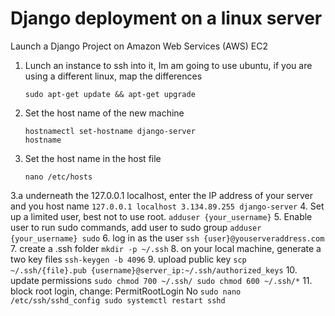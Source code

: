 # Django deployment on a linux server
Launch a Django Project on Amazon Web Services (AWS) EC2

1. Lunch an instance to ssh into it, Im am going to use ubuntu, if you are using a different linux, map the differences
	```
	sudo apt-get update && apt-get upgrade
	```
  
2. Set the host name of the new machine
	```
	hostnamectl set-hostname django-server
  	hostname
	```
3. Set the host name in the host file
	```
	nano /etc/hosts
	``` 
3.a underneath the 127.0.0.1 localhost, enter the IP address of your server and you host name
	  ```
	  127.0.0.1 localhost
	  3.134.89.255 django-server
	  ```
4. Set up a limited user, best not to use root.
	```
	adduser {your_username}
	``` 
5. Enable user to run sudo commands, add user to sudo group
	```
	adduser {your_username} sudo
	``` 
6. log in as the user
	```
	ssh {user}@youserveraddress.com
	```
7. create a .ssh folder
	```
	mkdir -p ~/.ssh
	```
8. on your local machine, generate a two key files
	```
	ssh-keygen -b 4096
	```
9.  upload public key
	```
	scp ~/.ssh/{file}.pub {username}@server_ip:~/.ssh/authorized_keys
	```
10. update permissions
	```
	sudo chmod 700 ~/.ssh/
	sudo chmod 600 ~/.ssh/*
	```
11. block root login, change: PermitRootLogin No
	```
	sudo nano /etc/ssh/sshd_config
	sudo systemctl restart sshd
	```
